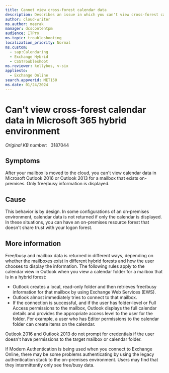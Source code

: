```yaml
---
title: Cannot view cross-forest calendar data
description: Describes an issue in which you can't view cross-forest calendar data in Microsoft 365 hybrid.
author: cloud-writer
ms.author: meerak
manager: dcscontentpm
audience: ITPro
ms.topic: troubleshooting
localization_priority: Normal
ms.custom: 
  - sap:Calendaring
  - Exchange Hybrid
  - CSSTroubleshoot
ms.reviewer: kellybos, v-six
appliesto: 
  - Exchange Online
search.appverid: MET150
ms.date: 01/24/2024
---
```

# Can't view cross-forest calendar data in Microsoft 365 hybrid environment

_Original KB number:_ &nbsp; 3187044

## Symptoms

After your mailbox is moved to the cloud, you can't view calendar data in Microsoft Outlook 2016 or Outlook 2013 for a mailbox that exists on-premises. Only free/busy information is displayed.

## Cause

This behavior is by design. In some configurations of an on-premises environment, calendar data is not returned if only the calendar is displayed. In these situations, you can have an on-premises resource forest that doesn't share trust with your logon forest.

## More information

Free/busy and mailbox data is returned in different ways, depending on whether the mailboxes exist in different hybrid forests and how the user chooses to display the information. The following rules apply to the calendar view in Outlook when you view a calendar folder for a mailbox that is in a hybrid forest:

- Outlook creates a local, read-only folder and then retrieves free/busy information for that mailbox by using Exchange Web Services (EWS).
- Outlook almost immediately tries to connect to that mailbox.
- If the connection is successful, and if the user has folder-level or Full Access permissions to the mailbox, Outlook displays the full calendar details and provides the appropriate access level to the user for the folder. For example, a user who has Editor permissions to the calendar folder can create items on the calendar.

Outlook 2016 and Outlook 2013 do not prompt for credentials if the user doesn't have permissions to the target mailbox or calendar folder.

If Modern Authentication is being used when you connect to Exchange Online, there may be some problems authenticating by using the legacy authentication stack to the on-premises environment. Users may find that they intermittently only see free/busy data.
